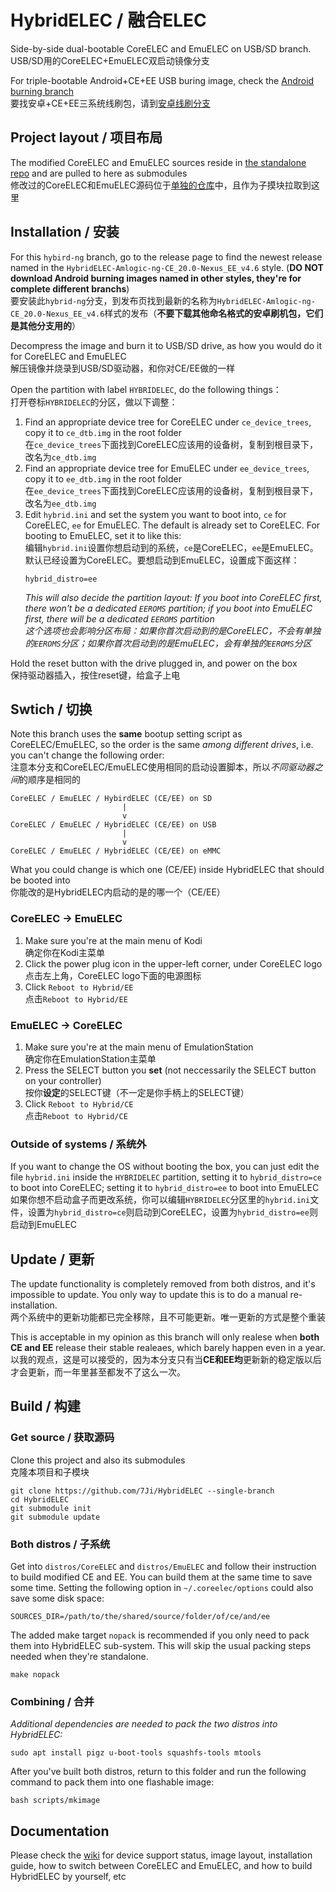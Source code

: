 # HybridELEC / 融合ELEC
Side-by-side dual-bootable CoreELEC and EmuELEC on USB/SD branch.  
USB/SD用的CoreELEC+EmuELEC双启动镜像分支

For triple-bootable Android+CE+EE USB buring image, check the [Android burning branch][android burning branch]  
要找安卓+CE+EE三系统线刷包，请到[安卓线刷分支][android burning branch]

[android burning branch]: https://github.com/7Ji/HybridELEC/tree/android-burning

## Project layout / 项目布局
The modified CoreELEC and EmuELEC sources reside in [the standalone repo][7ji_ee_repo] and are pulled to here as submodules  
修改过的CoreELEC和EmuELEC源码位于[单独的仓库][7ji_ee_repo]中，且作为子摸块拉取到这里

[7ji_ee_repo]: https://github.com/7Ji/EmuELEC

## Installation / 安装
For this `hybird-ng` branch, go to the release page to find the newest release named in the `HybridELEC-Amlogic-ng-CE_20.0-Nexus_EE_v4.6` style. (**DO NOT download Android burning images named in other styles, they're for complete different branchs**)  
要安装此`hybrid-ng`分支，到发布页找到最新的名称为`HybridELEC-Amlogic-ng-CE_20.0-Nexus_EE_v4.6`样式的发布（**不要下载其他命名格式的安卓刷机包，它们是其他分支用的**）

Decompress the image and burn it to USB/SD drive, as how you would do it for CoreELEC and EmuELEC  
解压镜像并烧录到USB/SD驱动器，和你对CE/EE做的一样

Open the partition with label `HYBRIDELEC`, do the following things：  
打开卷标`HYBRIDELEC`的分区，做以下调整：
 1. Find an appropriate device tree for CoreELEC under `ce_device_trees`, copy it to `ce_dtb.img` in the root folder  
 在`ce_device_trees`下面找到CoreELEC应该用的设备树，复制到根目录下，改名为`ce_dtb.img`
 2. Find an appropriate device tree for EmuELEC under `ee_device_trees`, copy it to `ee_dtb.img` in the root folder  
 在`ee_device_trees`下面找到CoreELEC应该用的设备树，复制到根目录下，改名为`ee_dtb.img`
 3. Edit `hybrid.ini` and set the system you want to boot into, `ce` for CoreELEC, `ee` for EmuELEC. The default is already set to CoreELEC. For booting to EmuELEC, set it to like this:  
 编辑`hybrid.ini`设置你想启动到的系统，`ce`是CoreELEC，`ee`是EmuELEC。默认已经设置为CoreELEC。要想启动到EmuELEC，设置成下面这样：
    ```
    hybrid_distro=ee
    ```
    *This will also decide the partition layout: If you boot into CoreELEC first, there won't be a dedicated `EEROMS` partition; if you boot into EmuELEC first, there will be a dedicated `EEROMS` partition  
    这个选项也会影响分区布局：如果你首次启动到的是CoreELEC，不会有单独的`EEROMS`分区；如果你首次启动到的是EmuELEC，会有单独的`EEROMS`分区*

Hold the reset button with the drive plugged in, and power on the box  
保持驱动器插入，按住reset键，给盒子上电

## Swtich / 切换
Note this branch uses the **same** bootup setting script as CoreELEC/EmuELEC, so the order is the same *among different drives*, i.e. you can't change the following order:  
注意本分支和CoreELEC/EmuELEC使用相同的启动设置脚本，所以*不同驱动器之间*的顺序是相同的
```
CoreELEC / EmuELEC / HybirdELEC (CE/EE) on SD
                         |
                         v
CoreELEC / EmuELEC / HybridELEC (CE/EE) on USB
                         |
                         v
CoreELEC / EmuELEC / HybridELEC (CE/EE) on eMMC
```
What you could change is which one (CE/EE) inside HybridELEC that should be booted into  
你能改的是HybridELEC内启动的是的哪一个（CE/EE）
### CoreELEC -> EmuELEC
1. Make sure you're at the main menu of Kodi  
确定你在Kodi主菜单
2. Click the power plug icon in the upper-left corner, under CoreELEC logo  
点击左上角，CoreELEC logo下面的电源图标
3. Click `Reboot to Hybrid/EE`  
点击`Reboot to Hybrid/EE`

### EmuELEC -> CoreELEC
1. Make sure you're at the main menu of EmulationStation  
确定你在EmulationStation主菜单
2. Press the SELECT button you **set** (not neccessarily the SELECT button on your controller)  
按你**设定**的SELECT键（不一定是你手柄上的SELECT键）
3. Click `Reboot to Hybrid/CE`  
点击`Reboot to Hybrid/CE`

### Outside of systems / 系统外
If you want to change the OS without booting the box, you can just edit the file `hybrid.ini` inside the `HYBRIDELEC` partition, setting it to `hybrid_distro=ce` to boot into CoreELEC; setting it to `hybrid_distro=ee` to boot into EmuELEC  
如果你想不启动盒子而更改系统，你可以编辑`HYBRIDELEC`分区里的`hybrid.ini`文件，设置为`hybrid_distro=ce`则启动到CoreELEC，设置为`hybrid_distro=ee`则启动到EmuELEC


## Update / 更新
The update functionality is completely removed from both distros, and it's impossible to update. You only way to update this is to do a manual re-installation.   
两个系统中的更新功能都已完全移除，且不可能更新。唯一更新的方式是整个重装

This is acceptable in my opinion as this branch will only realese when **both CE and EE** release their stable realeaes, which barely happen even in a year.  
以我的观点，这是可以接受的，因为本分支只有当**CE和EE均**更新新的稳定版以后才会更新，而一年里甚至都发不了这么一次。

## Build / 构建
### Get source / 获取源码
Clone this project and also its submodules  
克隆本项目和子模块
```
git clone https://github.com/7Ji/HybridELEC --single-branch
cd HybridELEC
git submodule init
git submodule update
```
### Both distros / 子系统
Get into `distros/CoreELEC` and `distros/EmuELEC` and follow their instruction to build modified CE and EE. You can build them at the same time to save some time. Setting the following option in `~/.coreelec/options` could also save some disk space:
```
SOURCES_DIR=/path/to/the/shared/source/folder/of/ce/and/ee
```
The added make target `nopack` is recommended if you only need to pack them into HybridELEC sub-system. This will skip the usual packing steps needed when they're standalone.
```
make nopack
```
### Combining / 合并
_Additional dependencies are needed to pack the two distros into HybridELEC:_
```
sudo apt install pigz u-boot-tools squashfs-tools mtools
```
After you've built both distros, return to this folder and run the following command to pack them into one flashable image:
```
bash scripts/mkimage
```


## Documentation
Please check the [wiki](https://github.com/7Ji/HybridELEC/wiki) for device support status, image layout, installation guide, how to switch between CoreELEC and EmuELEC, and how to build HybridELEC by yourself, etc
